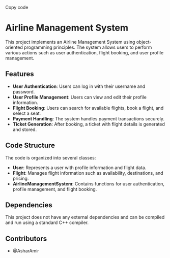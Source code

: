 Copy code
# Airline Management System

This project implements an Airline Management System using object-oriented programming principles. The system allows users to perform various actions such as user authentication, flight booking, and user profile management.

## Features

- **User Authentication**: Users can log in with their username and password.
- **User Profile Management**: Users can view and edit their profile information.
- **Flight Booking**: Users can search for available flights, book a flight, and select a seat.
- **Payment Handling**: The system handles payment transactions securely.
- **Ticket Generation**: After booking, a ticket with flight details is generated and stored.

## Code Structure

The code is organized into several classes:

- **User**: Represents a user with profile information and flight data.
- **Flight**: Manages flight information such as availability, destinations, and pricing.
- **AirlineManagementSystem**: Contains functions for user authentication, profile management, and flight booking.

## Dependencies

This project does not have any external dependencies and can be compiled and run using a standard C++ compiler.

## Contributors

- @AsharAmir
